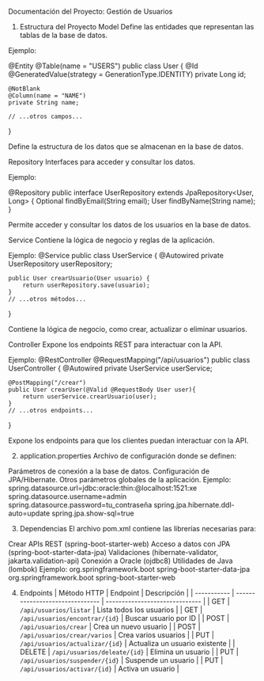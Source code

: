 Documentación del Proyecto: Gestión de Usuarios
1. Estructura del Proyecto
Model
Define las entidades que representan las tablas de la base de datos.

Ejemplo:

@Entity
@Table(name = "USERS")
public class User {
    @Id
    @GeneratedValue(strategy = GenerationType.IDENTITY)
    private Long id;

    @NotBlank
    @Column(name = "NAME")
    private String name;

    // ...otros campos...
}

Define la estructura de los datos que se almacenan en la base de datos.

Repository
Interfaces para acceder y consultar los datos.

Ejemplo:

@Repository
public interface UserRepository extends JpaRepository<User, Long> {
    Optional<User> findByEmail(String email);
    User findByName(String name);
}

Permite acceder y consultar los datos de los usuarios en la base de datos.

Service
Contiene la lógica de negocio y reglas de la aplicación.

Ejemplo:
@Service
public class UserService {
    @Autowired
    private UserRepository userRepository;

    public User crearUsuario(User usuario) {
        return userRepository.save(usuario);
    }
    // ...otros métodos...
}

Contiene la lógica de negocio, como crear, actualizar o eliminar usuarios.

Controller
Expone los endpoints REST para interactuar con la API.

Ejemplo:
@RestController
@RequestMapping("/api/usuarios")
public class UserController {
    @Autowired
    private UserService userService;

    @PostMapping("/crear")
    public User crearUser(@Valid @RequestBody User user){
        return userService.crearUsuario(user);
    }
    // ...otros endpoints...
}

Expone los endpoints para que los clientes puedan interactuar con la API.

2. application.properties
Archivo de configuración donde se definen:

Parámetros de conexión a la base de datos.
Configuración de JPA/Hibernate.
Otros parámetros globales de la aplicación.
Ejemplo:
spring.datasource.url=jdbc:oracle:thin:@localhost:1521:xe
spring.datasource.username=admin
spring.datasource.password=tu_contraseña
spring.jpa.hibernate.ddl-auto=update
spring.jpa.show-sql=true

3. Dependencias
El archivo pom.xml contiene las librerías necesarias para:

Crear APIs REST (spring-boot-starter-web)
Acceso a datos con JPA (spring-boot-starter-data-jpa)
Validaciones (hibernate-validator, jakarta.validation-api)
Conexión a Oracle (ojdbc8)
Utilidades de Java (lombok)
Ejemplo:
<dependency>
    <groupId>org.springframework.boot</groupId>
    <artifactId>spring-boot-starter-data-jpa</artifactId>
</dependency>
<dependency>
    <groupId>org.springframework.boot</groupId>
    <artifactId>spring-boot-starter-web</artifactId>
</dependency>
<!-- ...otras dependencias... -->

4. Endpoints
| Método HTTP | Endpoint                        | Descripción                    |
| ----------- | ------------------------------- | ------------------------------ |
| GET         | `/api/usuarios/listar`          | Lista todos los usuarios       |
| GET         | `/api/usuarios/encontrar/{id}`  | Buscar usuario por ID          |
| POST        | `/api/usuarios/crear`           | Crea un nuevo usuario          |
| POST        | `/api/usuarios/crear/varios`    | Crea varios usuarios           |
| PUT         | `/api/usuarios/actualizar/{id}` | Actualiza un usuario existente |
| DELETE      | `/api/usuarios/deleate/{id}`    | Elimina un usuario             |
| PUT         | `/api/usuarios/suspender/{id}`  | Suspende un usuario            |
| PUT         | `/api/usuarios/activar/{id}`    | Activa un usuario              |




